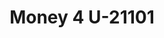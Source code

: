 ---
f_zip-code: 82240
f_state-code: WY
title: Money 4 U-21101
f_phone: 307-532-2488
f_city-only: Torrington
f_address: 208 E Valley Rd Torrington
f_location-unique-id: '21101'
slug: money-4-u-21101
updated-on: '2024-05-30T13:46:58.046Z'
created-on: '2024-05-30T13:36:59.803Z'
published-on: '2024-05-30T13:54:32.469Z'
f_city-state: cms/city/torrington-wy.md
f_company: cms/company/money-4-u.md
f_state: cms/state/wyoming.md
layout: '[payday-loan].html'
tags: payday-loan
---